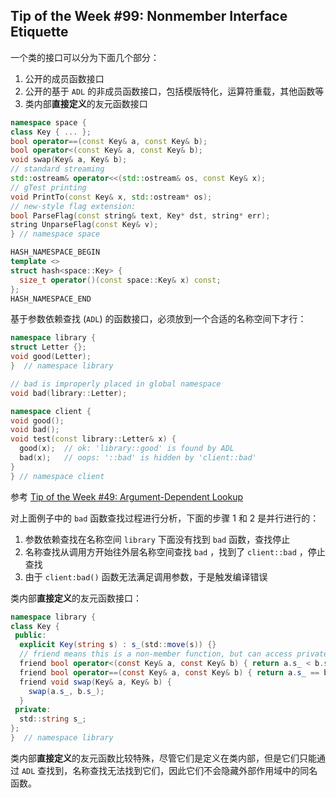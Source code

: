 ## Tip of the Week #99: Nonmember Interface Etiquette

一个类的接口可以分为下面几个部分：

1. 公开的成员函数接口
2. 公开的基于 `ADL` 的非成员函数接口，包括模版特化，运算符重载，其他函数等
3. 类内部**直接定义**的友元函数接口

```c++
namespace space {
class Key { ... };
bool operator==(const Key& a, const Key& b);
bool operator<(const Key& a, const Key& b);
void swap(Key& a, Key& b);
// standard streaming
std::ostream& operator<<(std::ostream& os, const Key& x);
// gTest printing
void PrintTo(const Key& x, std::ostream* os);
// new-style flag extension:
bool ParseFlag(const string& text, Key* dst, string* err);
string UnparseFlag(const Key& v);
} // namespace space

HASH_NAMESPACE_BEGIN
template <>
struct hash<space::Key> {
  size_t operator()(const space::Key& x) const;
};
HASH_NAMESPACE_END
```

基于参数依赖查找 (`ADL`) 的函数接口，必须放到一个合适的名称空间下才行：

```c++
namespace library {
struct Letter {};
void good(Letter);
}  // namespace library

// bad is improperly placed in global namespace
void bad(library::Letter);

namespace client {
void good();
void bad();
void test(const library::Letter& x) {
  good(x);  // ok: 'library::good' is found by ADL
  bad(x);   // oops: '::bad' is hidden by 'client::bad'
}
} // namespace client
```

参考 [Tip of the Week #49: Argument-Dependent Lookup][TotW049]

对上面例子中的 `bad` 函数查找过程进行分析，下面的步骤 1 和 2 是并行进行的：

1. 参数依赖查找在名称空间 `library` 下面没有找到 `bad` 函数，查找停止
2. 名称查找从调用方开始往外层名称空间查找 `bad` ，找到了 `client::bad` ，停止查找
3. 由于 `client:bad()` 函数无法满足调用参数，于是触发编译错误

类内部**直接定义**的友元函数接口：

```c#
namespace library {
class Key {
 public:
  explicit Key(string s) : s_(std::move(s)) {}
  // friend means this is a non-member function, but can access private member
  friend bool operator<(const Key& a, const Key& b) { return a.s_ < b.s_; }
  friend bool operator==(const Key& a, const Key& b) { return a.s_ == b.s_; }
  friend void swap(Key& a, Key& b) {
    swap(a.s_, b.s_);
  }
 private:
  std::string s_;
};
}  // namespace library
```

类内部**直接定义**的友元函数比较特殊，尽管它们是定义在类内部，但是它们只能通过 `ADL` 查找到，名称查找无法找到它们，因此它们不会隐藏外部作用域中的同名函数。



[TotW049]: TotW049.md

